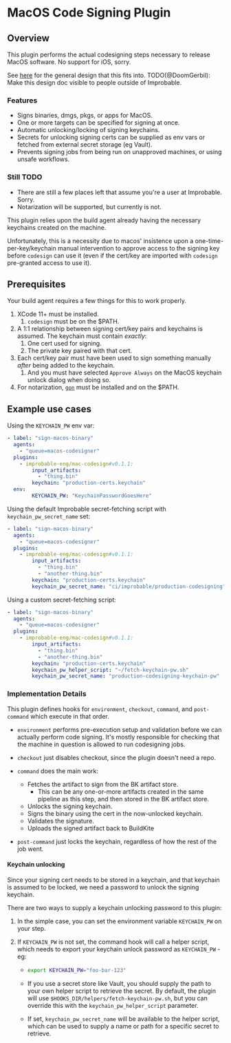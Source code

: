 # MacOS Code Signing Plugin

## Overview

This plugin performs the actual codesigning steps necessary to release MacOS software.  No support
for iOS, sorry.

See [here](https://brevi.link/design-code-signing) for the general design that this fits into.
TODO(@DoomGerbil): Make this design doc visible to people outside of Improbable.

### Features

- Signs binaries, dmgs, pkgs, or apps for MacOS.
- One or more targets can be specified for signing at once.
- Automatic unlocking/locking of signing keychains.
- Secrets for unlocking signing certs can be supplied as env vars or fetched from external secret storage (eg Vault).
- Prevents signing jobs from being run on unapproved machines, or using unsafe workflows.

### Still TODO

- There are still a few places left that assume you're a user at Improbable.  Sorry.
- Notarization will be supported, but currently is not.

This plugin relies upon the build agent already having the necessary keychains created on the machine.

Unfortunately, this is a necessity due to macos' insistence upon a one-time-per-key/keychain manual
intervention to approve access to the signing key before `codesign` can use it (even if the cert/key are 
imported with `codesign` pre-granted access to use it).

## Prerequisites

Your build agent requires a few things for this to work properly.

1. XCode 11+ must be installed.
    1. `codesign` must be on the $PATH.
1. A 1:1 relationship between signing cert/key pairs and keychains is assumed.  The keychain must contain _exactly_:
    1. One cert used for signing.
    1. The private key paired with that cert.
1. Each cert/key pair must have been used to sign something manually _after_ being added to the keychain.
    1. And you must have selected `Approve Always` on the MacOS keychain unlock dialog when doing so.
1. For notarization, [`gon`](https://github.com/mitchellh/gon) must be installed and on the $PATH.

## Example use cases

Using the `KEYCHAIN_PW` env var:

```yaml
- label: "sign-macos-binary"
  agents:
    - "queue=macos-codesigner"
  plugins:
    - improbable-eng/mac-codesign#v0.1.1:
        input_artifacts:
          - "thing.bin"
        keychain: "production-certs.keychain"
  env:
        KEYCHAIN_PW: "KeychainPasswordGoesHere"
```

Using the default Improbable secret-fetching script with `keychain_pw_secret_name` set:

```yaml
- label: "sign-macos-binary"
  agents:
    - "queue=macos-codesigner"
  plugins:
    - improbable-eng/mac-codesign#v0.1.1:
        input_artifacts:
          - "thing.bin"
          - "another-thing.bin"
        keychain: "production-certs.keychain"
        keychain_pw_secret_name: "ci/improbable/production-codesigning"
```

Using a custom secret-fetching script:

```yaml
- label: "sign-macos-binary"
  agents:
    - "queue=macos-codesigner"
  plugins:
    - improbable-eng/mac-codesign#v0.1.1:
        input_artifacts:
          - "thing.bin"
          - "another-thing.bin"
        keychain: "production-certs.keychain"
        keychain_pw_helper_script: "~/fetch-keychain-pw.sh"
        keychain_pw_secret_name: "production-codesigning-keychain-pw"
```

### Implementation Details

This plugin defines hooks for `environment`, `checkout`, `command`, and `post-command` which execute in that order.

- `environment` performs pre-execution setup and validation before we can actually perform code signing.  It's mostly responsible for checking that the machine in question is allowed to run codesigning jobs.

- `checkout` just disables checkout, since the plugin doesn't need a repo.

- `command` does the main work:
  - Fetches the artifact to sign from the BK artifact store.
    - This can be any one-or-more artifacts created in the same pipeline as this step, and then stored in the BK artifact store.
  - Unlocks the signing keychain.
  - Signs the binary using the cert in the now-unlocked keychain.
  - Validates the signature.
  - Uploads the signed artifact back to BuildKite

- `post-command` just locks the keychain, regardless of how the rest of the job went.

#### Keychain unlocking

Since your signing cert needs to be stored in a keychain, and that keychain is assumed to be locked, we
need a password to unlock the signing keychain.

There are two ways to supply a keychain unlocking password to this plugin:

1. In the simple case, you can set the environment variable `KEYCHAIN_PW` on your step.
1. If `KEYCHAIN_PW` is not set, the command hook will call a helper script, which needs to export your keychain unlock password as `KEYCHAIN_PW` - eg:

    - ```bash
      export KEYCHAIN_PW="foo-bar-123"
      ```

    - If you use a secret store like Vault, you should supply the path to your own helper script to retrieve the secret.  By default, the plugin will use `$HOOKS_DIR/helpers/fetch-keychain-pw.sh`, but you can override this with the `keychain_pw_helper_script` parameter.  
    - If set, `keychain_pw_secret_name` will be available to the helper script, which can be used to supply a name or path for a specific secret to retrieve.
